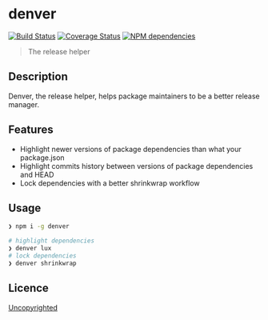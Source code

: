 # denver

[![Build Status](https://travis-ci.org/92bondstreet/denver.svg?branch=master)](https://travis-ci.org/92bondstreet/denver)
[![Coverage Status](https://coveralls.io/repos/github/92bondstreet/denver/badge.svg?branch=master)](https://coveralls.io/github/92bondstreet/denver?branch=master)
[![NPM dependencies](https://david-dm.org/92bondstreet/denver.svg)](https://david-dm.org/92bondstreet/denver)

> The release helper

## Description

Denver, the release helper, helps package maintainers to be a better release manager.

## Features

* Highlight newer versions of package dependencies than what your package.json
* Highlight commits history between versions of package dependencies and HEAD
* Lock dependencies with a better shrinkwrap workflow

## Usage

```sh
❯ npm i -g denver
```

```sh
# highlight dependencies
❯ denver lux
# lock dependencies
❯ denver shrinkwrap
```

## Licence

[Uncopyrighted](http://zenhabits.net/uncopyright/)

